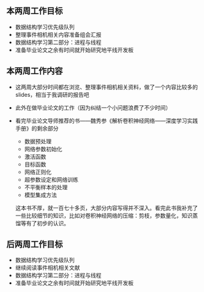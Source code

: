 ## 本两周工作目标

- 数据结构学习优先级队列
- 整理事件相机相关内容准备组会汇报
- 数据结构学习第二部分：进程与线程
- 准备毕业论文之余有时间就开始研究地平线开发板



## 本两周工作内容

- 这两周大部分时间都在浏览、整理事件相机相关资料，做了一个内容比较多的slides，相当于我调研的报告吧

- 此外在做毕业论文的工作（因为纠结一个小问题浪费了不少时间）

- 看完毕业论文导师推荐的书——魏秀参《解析卷积神经网络——深度学习实践手册》的剩余部分

  - 数据预处理
  - 网络参数初始化
  - 激活函数
  - 目标函数
  - 网络正则化
  - 超参数设定和网络训练
  - 不平衡样本的处理
  - 模型集成方法

  这本书不厚，就一百七十多页，大部分内容写得并不深入。看完此书我补充了一些比较细节的知识，比如对卷积神经网络的压缩：剪枝，参数量化，知识蒸馏等有了初步的认识。



## 后两周工作目标

- 数据结构学习优先级队列
- 继续阅读事件相机相关文献
- 数据结构学习第二部分：进程与线程
- 准备毕业论文之余有时间就开始研究地平线开发板